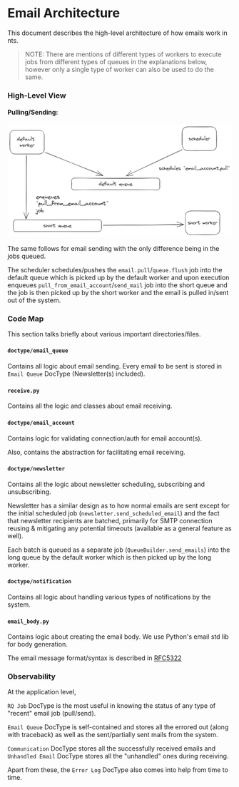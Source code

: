 # Email Architecture

This document describes the high-level architecture of how emails work in nts.

> NOTE: There are mentions of different types of workers to execute jobs from different types of queues in the explanations below, however only a single type of worker can also be used to do the same.

### High-Level View

#### Pulling/Sending:

![email-pull-flow](assets/images/email-pull-flow.png)

The same follows for email sending with the only difference being in the jobs queued.

The scheduler schedules/pushes the `email.pull`/`queue.flush` job into the default queue which is picked up by the default worker and upon execution enqueues `pull_from_email_account`/`send_mail` job into the short queue and the job is then picked up by the short worker and the email is pulled in/sent out of the system.


### Code Map

This section talks briefly about various important directories/files.

#### `doctype/email_queue`

Contains all logic about email sending. Every email to be sent is stored in `Email Queue` DocType (Newsletter(s) included).

#### `receive.py`

Contains all the logic and classes about email receiving.

#### `doctype/email_account`

Contains logic for validating connection/auth for email account(s).

Also, contains the abstraction for facilitating email receiving.

#### `doctype/newsletter`

Contains all the logic about newsletter scheduling, subscribing and unsubscribing.

Newsletter has a similar design as to how normal emails are sent except for the initial scheduled job (`newsletter.send_scheduled_email`) and the fact that newsletter recipients are batched, primarily for SMTP connection reusing & mitigating any potential timeouts (available as a general feature as well).

Each batch is queued as a separate job (`QueueBuilder.send_emails`) into the long queue by the default worker which is then picked up by the long worker.

#### `doctype/notification`

Contains all logic about handling various types of notifications by the system.

#### `email_body.py`

Contains logic about creating the email body. We use Python's email std lib for body generation.

The email message format/syntax is described in [RFC5322](https://datatracker.ietf.org/doc/html/rfc5322)


### Observability

At the application level,

`RQ Job` DocType is the most useful in knowing the status of any type of "recent" email job (pull/send).

`Email Queue` DocType is self-contained and stores all the errored out (along with traceback) as well as the sent/partially sent mails from the system.

`Communication` DocType stores all the successfully received emails and `Unhandled Email` DocType stores all the "unhandled" ones during receiving.

Apart from these, the `Error Log` DocType also comes into help from time to time.
